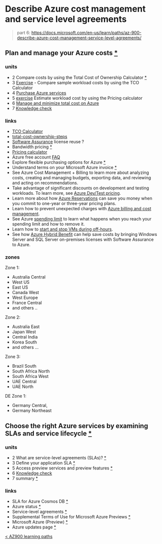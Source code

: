 # Describe Azure cost management and service level agreements

> part 6: https://docs.microsoft.com/en-us/learn/paths/az-900-describe-azure-cost-management-service-level-agreements/

## Plan and manage your Azure costs [*](https://docs.microsoft.com/en-us/learn/modules/plan-manage-azure-costs/)

### units

- 2 Compare costs by using the Total Cost of Ownership Calculator [*](https://docs.microsoft.com/en-us/learn/modules/plan-manage-azure-costs/2-compare-costs-tco-calculator)
- 3 [Exercise](https://docs.microsoft.com/en-us/learn/modules/plan-manage-azure-costs/3-compare-workload-costs-tco-calculator) - Compare sample workload costs by using the TCO Calculator
- 4 [Purchase Azure services](https://docs.microsoft.com/en-us/learn/modules/plan-manage-azure-costs/4-purchase-azure-services)
- 5 [exercise](https://docs.microsoft.com/en-us/learn/modules/plan-manage-azure-costs/5-estimate-workload-cost-pricing-calculator) Estimate workload cost by using the Pricing calculator
- 6 [Manage and minimize total cost on Azure](https://docs.microsoft.com/en-us/learn/modules/plan-manage-azure-costs/6-manage-minimize-total-cost)
- 7 [Knowledge check](617-kc.md) 

### links

- [TCO Calculator](https://azure.microsoft.com/pricing/tco/calculator)
- [total-cost-ownership-steps](https://docs.microsoft.com/en-us/learn/azure-fundamentals/plan-manage-azure-costs/media/2-total-cost-ownership-steps.png)
- [Software Assurance](https://www.microsoft.com/en-us/licensing/licensing-programs/software-assurance-default) license reuse ?
- Bandwidth pricing [*](https://azure.microsoft.com/en-us/pricing/details/bandwidth/)
- [Pricing calculator](https://azure.microsoft.com/en-us/pricing/calculator/)
- Azure free account [FAQ](https://azure.microsoft.com/en-us/free/free-account-faq/)
- Explore flexible purchasing options for Azure [*](https://azure.microsoft.com/en-us/pricing/purchase-options/)
- Understand terms on your Microsoft Azure invoice [*](https://docs.microsoft.com/en-us/azure/cost-management-billing/understand/understand-invoice)
- See Azure Cost Management + Billing to learn more about analyzing costs, creating and managing budgets, exporting data, and reviewing and acting on recommendations.
- Take advantage of significant discounts on development and testing workloads. To learn more, see [Azure Dev/Test pricing](https://azure.microsoft.com/pricing/dev-test/).
- Learn more about how [Azure Reservations](https://docs.microsoft.com/en-us/azure/billing/billing-save-compute-costs-reservations) can save you money when you commit to one-year or three-year pricing plans.
- Learn how to prevent unexpected charges with [Azure billing and cost management](https://docs.microsoft.com/en-us/azure/cost-management-billing/manage/getting-started).
- See Azure [spending limit](https://docs.microsoft.com/en-us/azure/billing/billing-spending-limit) to learn what happens when you reach your spending limit and how to remove it.
- Learn how to [start and stop VMs during off-hours](https://docs.microsoft.com/en-us/azure/automation/automation-solution-vm-management).
- See how [Azure Hybrid Benefit](https://azure.microsoft.com/pricing/hybrid-benefit/) can help save costs by bringing Windows Server and SQL Server on-premises licenses with Software Assurance to Azure.

### zones

Zone 1:
- Australia Central
- West US
- East US
- Canada West
- West Europe
- France Central
- and others ..

Zone 2:
- Australia East
- Japan West
- Central India
- Korea South
- and others ...
  
Zone 3:
- Brazil South
- South Africa North
- South Africa West
- UAE Central
- UAE North

DE Zone 1:
- Germany Central,
- Germany Northeast

## Choose the right Azure services by examining SLAs and service lifecycle [*](https://docs.microsoft.com/en-us/learn/modules/choose-azure-services-sla-lifecycle/)

### units

- 2 What are service-level agreements (SLAs)? [*](https://docs.microsoft.com/en-us/learn/modules/choose-azure-services-sla-lifecycle/2-what-are-service-level-agreements)
- 3 Define your application SLA [*](https://docs.microsoft.com/en-us/learn/modules/choose-azure-services-sla-lifecycle/3-define-application-sla)
- 5 Access preview services and preview features [*](https://docs.microsoft.com/en-us/learn/modules/choose-azure-services-sla-lifecycle/5-access-preview-services)
- 6 [Knowledge check](626-kc.md)
- 7 summary [*](https://docs.microsoft.com/en-us/learn/modules/choose-azure-services-sla-lifecycle/7-summary)

### links

- SLA for Azure Cosmos DB [*](https://azure.microsoft.com/en-us/support/legal/sla/cosmos-db/v1_4/)
- Azure status [*](https://status.azure.com/status)
- Service-level agreements [*](https://azure.microsoft.com/en-us/support/legal/sla/)
- Supplemental Terms of Use for Microsoft Azure Previews [*](https://azure.microsoft.com/en-us/support/legal/preview-supplemental-terms/)
- Microsoft Azure (Preview) [*](https://preview.portal.azure.com/)
- Azure updates page [*](https://azure.microsoft.com/updates)

[< AZ900 learning paths](./az900.md)